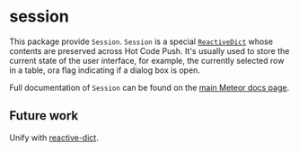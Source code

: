 # session

This package provide `Session`. `Session` is a special
[`ReactiveDict`](https://atmospherejs.com/meteor/reactive-dict) whose
contents are preserved across Hot Code Push. It's usually used to
store the current state of the user interface, for example, the
currently selected row in a table, ora flag indicating if a dialog box
is open.

Full documentation of `Session` can be found on the [main Meteor docs
page](https://docs.meteor.com/#session).

## Future work

Unify with [reactive-dict](https://atmospherejs.com/meteor/reactive-dict).
